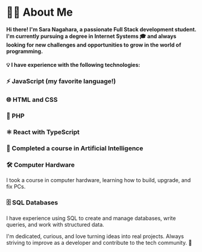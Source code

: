 # 👩‍💻 About Me
#### Hi there! I'm Sara Nagahara, a passionate Full Stack development student. I'm currently pursuing a degree in Internet Systems 🎓 and always looking for new challenges and opportunities to grow in the world of programming.

#### 💡 I have experience with the following technologies:

### ⚡ JavaScript (my favorite language!)

### 🌐 HTML and CSS

### 🐘 PHP

### ⚛️ React with TypeScript

### 🤖 Completed a course in Artificial Intelligence

### 🛠️ Computer Hardware
I took a course in computer hardware, learning how to build, upgrade, and fix PCs.

### 🗄️ SQL Databases
 I have experience using SQL to create and manage databases, write queries, and work with structured data.

I'm dedicated, curious, and love turning ideas into real projects. Always striving to improve as a developer and contribute to the tech community. 🚀

